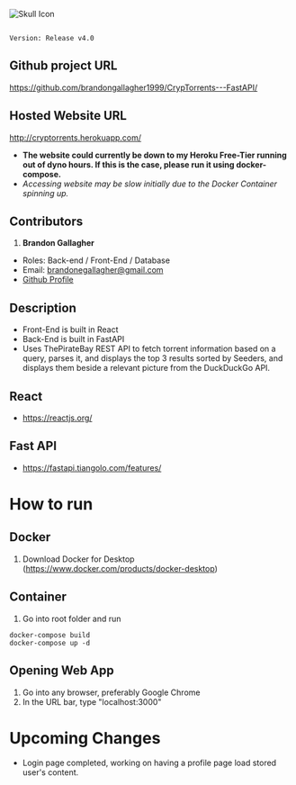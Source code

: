 ![Skull Icon](https://cdn3.iconfinder.com/data/icons/universal-signs-symbols/128/pirate-sword-skull2-512.png)

                                                                                Version: Release v4.0

## Github project URL
https://github.com/brandongallagher1999/CrypTorrents---FastAPI/

## Hosted Website URL
http://cryptorrents.herokuapp.com/
- **The website could currently be down to my Heroku Free-Tier running out of dyno hours. If this is the case, please run it using docker-compose.**
- *Accessing website may be slow initially due to the Docker Container spinning up.*


## Contributors
1. **Brandon Gallagher**
  - Roles: Back-end / Front-End / Database
  - Email: brandonegallagher@gmail.com
  - [Github Profile](https://github.com/brandongallagher1999)

## Description
- Front-End is built in React
- Back-End is built in FastAPI
- Uses ThePirateBay REST API to fetch torrent information based on a query, parses it, and displays the top 3 results
sorted by Seeders, and displays them beside a relevant picture from the DuckDuckGo API.

## React
- https://reactjs.org/

## Fast API
- https://fastapi.tiangolo.com/features/


# How to run
## Docker
1. Download Docker for Desktop (https://www.docker.com/products/docker-desktop)

## Container
1. Go into root folder and run
```
docker-compose build
docker-compose up -d
```
  
## Opening Web App
1. Go into any browser, preferably Google Chrome
2. In the URL bar, type "localhost:3000"


# Upcoming Changes
- Login page completed, working on having a profile page load stored user's content.

